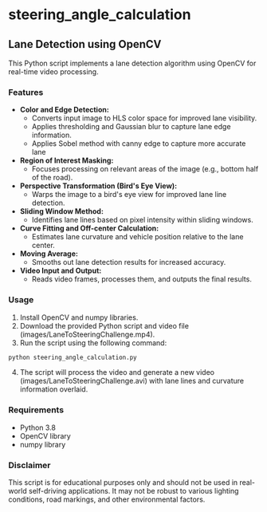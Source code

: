 # steering_angle_calculation

## Lane Detection using OpenCV

This Python script implements a lane detection algorithm using OpenCV for real-time video processing.

### Features

* **Color and Edge Detection:**
    * Converts input image to HLS color space for improved lane visibility.
    * Applies thresholding and Gaussian blur to capture lane edge information.
    * Applies Sobel method with canny edge to capture more accurate lane
* **Region of Interest Masking:**
    * Focuses processing on relevant areas of the image (e.g., bottom half of the road).
* **Perspective Transformation (Bird's Eye View):**
    * Warps the image to a bird's eye view for improved lane line detection.
* **Sliding Window Method:**
    * Identifies lane lines based on pixel intensity within sliding windows.
* **Curve Fitting and Off-center Calculation:**
    * Estimates lane curvature and vehicle position relative to the lane center.
* **Moving Average:**
    * Smooths out lane detection results for increased accuracy.
* **Video Input and Output:**
    * Reads video frames, processes them, and outputs the final results.

### Usage

1. Install OpenCV and numpy libraries.
2. Download the provided Python script and video file (images/LaneToSteeringChallenge.mp4).
3. Run the script using the following command:

```python
python steering_angle_calculation.py
```

4. The script will process the video and generate a new video (images/LaneToSteeringChallenge.avi) with lane lines and curvature information overlaid.

### Requirements

* Python 3.8
* OpenCV library
* numpy library

### Disclaimer

This script is for educational purposes only and should not be used in real-world self-driving applications. It may not be robust to various lighting conditions, road markings, and other environmental factors.
